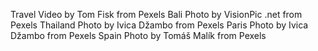 Travel Video by Tom Fisk from Pexels
Bali Photo by VisionPic .net from Pexels
Thailand Photo by Ivica Džambo from Pexels
Paris Photo by Ivica Džambo from Pexels
Spain Photo by Tomáš Malík from Pexels
